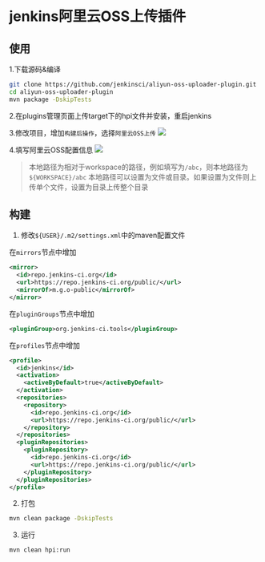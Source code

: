 # jenkins阿里云OSS上传插件

## 使用

1.下载源码&编译

```bash
git clone https://github.com/jenkinsci/aliyun-oss-uploader-plugin.git
cd aliyun-oss-uploader-plugin
mvn package -DskipTests
```
2.在plugins管理页面上传target下的hpi文件并安装，重启jenkins

3.修改项目，增加`构建后操作`，选择`阿里云OSS上传`
![](https://github.com/jenkinsci/aliyun-oss-uploader-plugin/raw/master/image/step1.png)

4.填写阿里云OSS配置信息
![](https://github.com/jenkinsci/aliyun-oss-uploader-plugin/raw/master/image/step2.png)

> 本地路径为相对于workspace的路径，例如填写为`/abc`，则本地路径为`${WORKSPACE}/abc`
本地路径可以设置为文件或目录。如果设置为文件则上传单个文件，设置为目录上传整个目录

## 构建

1. 修改`${USER}/.m2/settings.xml`中的maven配置文件

在`mirrors`节点中增加
```xml
<mirror>
  <id>repo.jenkins-ci.org</id>
  <url>https://repo.jenkins-ci.org/public/</url>
  <mirrorOf>m.g.o-public</mirrorOf>
</mirror>
```
在`pluginGroups`节点中增加
```xml
<pluginGroup>org.jenkins-ci.tools</pluginGroup>
```
在`profiles`节点中增加
```xml
<profile>
  <id>jenkins</id>
  <activation>
    <activeByDefault>true</activeByDefault>
  </activation>
  <repositories>
    <repository>
      <id>repo.jenkins-ci.org</id>
      <url>https://repo.jenkins-ci.org/public/</url>
    </repository>
  </repositories>
  <pluginRepositories>
    <pluginRepository>
      <id>repo.jenkins-ci.org</id>
      <url>https://repo.jenkins-ci.org/public/</url>
    </pluginRepository>
  </pluginRepositories>
</profile>
```

2. 打包
```bash
mvn clean package -DskipTests
```

3. 运行
```bash
mvn clean hpi:run
```
